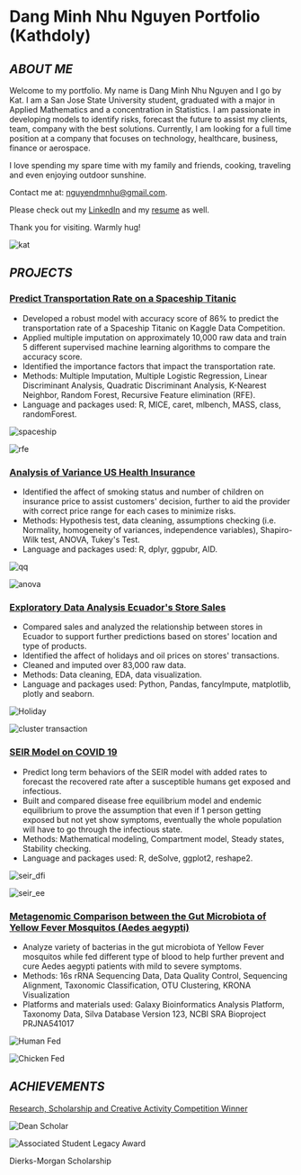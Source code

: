 # Dang Minh Nhu Nguyen Portfolio (Kathdoly)
## *ABOUT ME*
Welcome to my portfolio. My name is Dang Minh Nhu Nguyen and I go by Kat. I am a San Jose State University student, graduated with a major in Applied Mathematics and a concentration in Statistics. I am passionate in developing models to identify risks, forecast the future to assist my clients, team, company with the best solutions. Currently, I am looking for a full time position at a company that focuses on technology, healthcare, business, finance or aerospace.

I love spending my spare time with my family and friends, cooking, traveling and even enjoying outdoor sunshine. 

Contact me at: nguyendmnhu@gmail.com.

Please check out my [LinkedIn](http://www.linkedin.com/in/nguyendmnhu) and my [resume](https://drive.google.com/file/d/1uHmyB3uCxH-kdYCzzX3WfZJI7TEOsgZ9/view?usp=sharing) as well. 

Thank you for visiting. Warmly hug!

![kat](https://github.com/minhnhu510/images/blob/main/kat.jpg)

## *PROJECTS*
### [Predict Transportation Rate on a Spaceship Titanic](https://github.com/minhnhu510/Kat-s-Projects/tree/main/Transportation%20Rate%20Prediction)
* Developed a robust model with accuracy score of 86% to predict the transportation rate of a Spaceship Titanic on Kaggle Data Competition.
* Applied multiple imputation on approximately 10,000 raw data and train 5 different supervised machine learning algorithms to compare the accuracy score.
* Identified the importance factors that impact the transportation rate.
* Methods: Multiple Imputation,  Multiple Logistic Regression, Linear Discriminant Analysis, Quadratic Discriminant Analysis, K-Nearest Neighbor, Random Forest, Recursive Feature elimination (RFE).
* Language and packages used: R, MICE, caret, mlbench, MASS, class, randomForest.

![spaceship](https://github.com/minhnhu510/images/blob/main/spaceship_workflow.png)

![rfe](https://github.com/minhnhu510/images/blob/main/RFE_result.png)

### [Analysis of Variance US Health Insurance](https://github.com/minhnhu510/Kat-s-Projects/tree/main/ANOVA%20on%20US%20Health%20Insuarance)
* Identified the affect of smoking status and number of children on insurance price to assist customers' decision, further to aid the provider with correct price range for each cases to minimize risks.
* Methods: Hypothesis test, data cleaning, assumptions checking (i.e. Normality, homogeneity of variances, independence variables), Shapiro-Wilk test, ANOVA, Tukey's Test.
* Language and packages used: R, dplyr, ggpubr, AID.

![qq](https://github.com/minhnhu510/images/blob/main/QQplot.png)

![anova](https://github.com/minhnhu510/images/blob/main/ANOVA_workflow.png)


### [Exploratory Data Analysis Ecuador's Store Sales](https://github.com/minhnhu510/Kat-s-Projects/tree/main/EDA%20Store%20Sales)
* Compared sales and analyzed the relationship between stores in Ecuador to support further predictions based on stores' location and type of products.
* Identified the affect of holidays and oil prices on stores' transactions.
* Cleaned and imputed over 83,000 raw data.
* Methods: Data cleaning, EDA, data visualization.
* Language and packages used: Python, Pandas, fancyImpute, matplotlib, plotly and seaborn.

![Holiday](https://github.com/minhnhu510/images/blob/main/Holiday_type_vs%20_city.png)

![cluster transaction](https://github.com/minhnhu510/images/blob/main/cluster_transaction.png)



### [SEIR Model on COVID 19](https://minhnhu510.github.io/Kathdoly_Portfolio/)
* Predict long term behaviors of the SEIR model with added rates to forecast the recovered rate after a susceptible humans get exposed and infectious.
* Built  and compared disease free equilibrium model and endemic equilibrium to prove the assumption that even if 1 person getting exposed but not yet show symptoms, eventually the whole population will have to go through the infectious state.
* Methods: Mathematical modeling, Compartment model, Steady states, Stability checking.
* Language and packages used: R, deSolve, ggplot2, reshape2.

![seir_dfi](https://github.com/minhnhu510/images/blob/main/SEIR_DFI.png)

![seir_ee](https://github.com/minhnhu510/images/blob/main/SEIR_EE.png)

### [Metagenomic Comparison between the Gut Microbiota of Yellow Fever Mosquitos (Aedes aegypti)](https://github.com/minhnhu510/Kat-s-Projects/tree/main/Comparison%20between%20the%20Gut%20Microbiota%20of%20Yellow%20Fever%20Mosquitos)
* Analyze variety of bacterias in the gut microbiota of Yellow Fever mosquitos while fed different type of blood to help further prevent and cure Aedes aegypti patients with mild to severe symptoms.
* Methods: 16s rRNA Sequencing Data, Data Quality Control, Sequencing Alignment, Taxonomic Classification, OTU Clustering, KRONA Visualization
* Platforms and materials used: Galaxy Bioinformatics Analysis Platform, Taxonomy Data, Silva Database Version 123, NCBI SRA Bioproject PRJNA541017

![Human Fed](https://github.com/minhnhu510/images/blob/main/Bio_human.png)

![Chicken Fed](https://github.com/minhnhu510/images/blob/main/Bio_chicken.png)

## *ACHIEVEMENTS*
[Research, Scholarship and Creative Activity Competition Winner](https://www.linkedin.com/posts/research-innovation-sjsu_sjsu-activity-6919381092948996096-WNgp?utm_source=linkedin_share&utm_medium=member_desktop_web)

![Dean Scholar](https://github.com/minhnhu510/images/blob/main/dean_scholar.png)

![Associated Student Legacy Award](https://github.com/minhnhu510/images/blob/main/legacy_award.png)

Dierks-Morgan Scholarship

